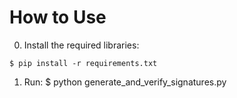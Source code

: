 # How to Use
0. Install the required libraries:
```
$ pip install -r requirements.txt
```
1. Run:
$ python generate_and_verify_signatures.py